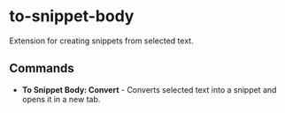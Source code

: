 # to-snippet-body

Extension for creating snippets from selected text.

## Commands

-   <b>To Snippet Body: Convert</b> - Converts selected text into a snippet and opens it in a new tab.
